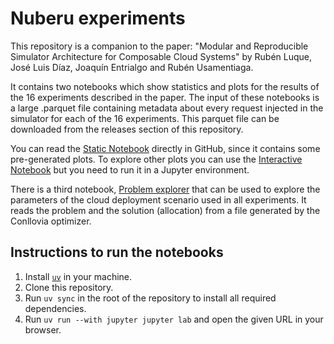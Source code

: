 # Nuberu experiments

This repository is a companion to the paper: "Modular and Reproducible Simulator Architecture for Composable Cloud Systems" by Rubén Luque, José Luis Díaz, Joaquín Entrialgo and Rubén Usamentiaga.

It contains two notebooks which show statistics and plots for the results of the 16 experiments described in the paper. The input of these notebooks is a large .parquet file containing metadata about every request injected in the simulator for each of the 16 experiments. This parquet file can be downloaded from the releases section of this repository.

You can read the [Static Notebook](https://github.com/asi-uniovi/nuberu-experiments-results/blob/main/Static-Notebook.ipynb) directly in GitHub, since it contains some pre-generated plots. To explore other plots you can use the [Interactive Notebook](https://github.com/asi-uniovi/nuberu-experiments-results/blob/main/Interactive-Notebook.ipynb) but you need to run it in a Jupyter environment.

There is a third notebook, [Problem explorer](https://github.com/asi-uniovi/nuberu-experiments-results/blob/main/Problem%20explorer.ipynb) that can be used to explore the parameters of the cloud deployment scenario used in all experiments. It reads the problem and the solution (allocation) from a file generated by the Conllovia optimizer.

## Instructions to run the notebooks

1. Install [`uv`](https://docs.astral.sh/uv/) in your machine.
2. Clone this repository.
3. Run `uv sync` in the root of the repository to install all required dependencies.
4. Run `uv run --with jupyter jupyter lab` and open the given URL in your browser.

